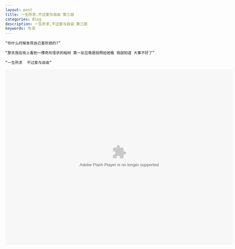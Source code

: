 ```yaml
---
layout: post
title: 一生所求,不过爱与自由 第三部
categories: Blog
description: 一生所求,不过爱与自由 第三部
keywords: 东流
---
```




```
“你什么时候发现自己喜欢她的?”

“那天我在街上看到一棵奇形怪状的榕树 第一反应竟是拍照给她看 我就知道 大事不好了” 

```


```
“一生所求  不过爱与自由”

```





<embed height="560" width="726" quality="high" allowfullscreen="true" type="application/x-shockwave-flash" src="//static.hdslb.com/miniloader.swf" flashvars="aid=6090146&page=1" pluginspage="//www.adobe.com/shockwave/download/download.cgi?P1_Prod_Version=ShockwaveFlash">
